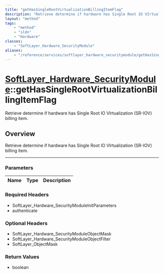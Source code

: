 ```yaml
---
title: "getHasSingleRootVirtualizationBillingItemFlag"
description: "Retrieve determine if hardware has Single Root IO VIrtualization (SR-IOV) billing item."
layout: "method"
tags:
    - "method"
    - "sldn"
    - "Hardware"
classes:
    - "SoftLayer_Hardware_SecurityModule"
aliases:
    - "/reference/services/softlayer_hardware_securitymodule/getHasSingleRootVirtualizationBillingItemFlag"
---
```

# [SoftLayer_Hardware_SecurityModule](/reference/services/SoftLayer_Hardware_SecurityModule)::getHasSingleRootVirtualizationBillingItemFlag


Retrieve determine if hardware has Single Root IO VIrtualization (SR-IOV) billing item.


## Overview 
Retrieve determine if hardware has Single Root IO VIrtualization (SR-IOV) billing item.

-----

### Parameters 
|Name | Type | Description |
| --- | --- | --- |


### Required Headers
* SoftLayer_Hardware_SecurityModuleInitParameters
* authenticate


### Optional Headers
* SoftLayer_Hardware_SecurityModuleObjectMask
* SoftLayer_Hardware_SecurityModuleObjectFilter
* SoftLayer_ObjectMask

### Return Values
* boolean




